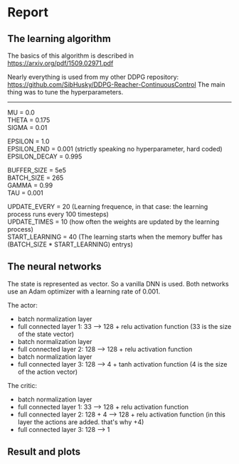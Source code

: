 # Report

## The learning algorithm

The basics of this algorithm is described in https://arxiv.org/pdf/1509.02971.pdf

Nearly everything is used from my other DDPG repository: https://github.com/SibHusky/DDPG-Reacher-ContinuousControl
The main thing was to tune the hyperparameters.

---
MU = 0.0  
THETA = 0.175  
SIGMA = 0.01  

EPSILON = 1.0   
EPSILON_END = 0.001  (strictly speaking no hyperparameter, hard coded)  
EPSILON_DECAY = 0.995  
  
BUFFER_SIZE = 5e5   
BATCH_SIZE = 265  
GAMMA = 0.99  
TAU = 0.001  

UPDATE_EVERY = 20 (Learning frequence, in that case: the learning process runs every 100 timesteps)  
UPDATE_TIMES = 10 (how often the weights are updated by the learning process)  
START_LEARNING = 40 (The learning starts when the memory buffer has (BATCH_SIZE * START_LEARNING) entrys)  

The neural networks
---
The state is represented as vector. So a vanilla DNN is used.
Both networks use an Adam optimizer with a learning rate of 0.001.

The actor:
- batch normalization layer
- full connected layer 1: 33  --> 128 + relu activation function
  (33 is the size of the state vector)
- batch normalization layer
- full connected layer 2: 128 --> 128 + relu activation function
- batch normalization layer
- full connected layer 3: 128 --> 4 + tanh activation function
  (4 is the size of the action vector)
  

The critic:
- batch normalization layer
- full connected layer 1: 33 --> 128 + relu activation function
- full connected layer 2: 128 + 4 --> 128 + relu activation function
  (in this layer the actions are added. that's why +4)
- full connected layer 3: 128 --> 1



## Result and plots
